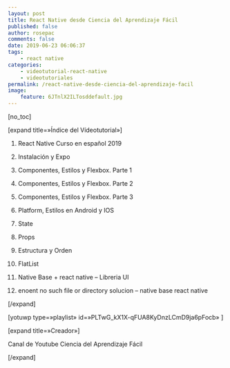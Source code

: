 ```yaml
---
layout: post
title: React Native desde Ciencia del Aprendizaje Fácil
published: false
author: rosepac
comments: false
date: 2019-06-23 06:06:37
tags:
    - react native
categories:
    - videotutorial-react-native
    - videotutoriales
permalink: /react-native-desde-ciencia-del-aprendizaje-facil
image:
    feature: 6JTnlX2ILTosddefault.jpg
---
```

[no_toc]
  
[expand title=&#187;Índice del Vídeotutorial&#187;]
  
1. React Native Curso en español 2019
  
2. Instalación y Expo
  
3. Componentes, Estilos y Flexbox. Parte 1
  
4. Componentes, Estilos y Flexbox. Parte 2
  
5. Componentes, Estilos y Flexbox. Parte 3
  
6. Platform, Estilos en Android y IOS
  
7. State
  
8. Props
  
9. Estructura y Orden
  
10. FlatList
  
11. Native Base + react native &#8211; Libreria UI
  
12. enoent no such file or directory solucion &#8211; native base react native
  
[/expand]

[yotuwp type=&#187;playlist&#187; id=&#187;PLTwG_kX1X-qFUA8KyDnzLCmD9ja6pFocb&#187; ]

[expand title=&#187;Creador&#187;]
  
Canal de Youtube Ciencia del Aprendizaje Fácil
  
[/expand]